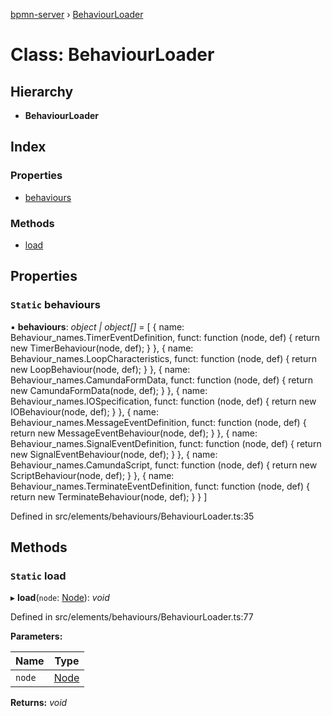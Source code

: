 [bpmn-server](../README.md) › [BehaviourLoader](behaviourloader.md)

# Class: BehaviourLoader

## Hierarchy

* **BehaviourLoader**

## Index

### Properties

* [behaviours](behaviourloader.md#static-behaviours)

### Methods

* [load](behaviourloader.md#static-load)

## Properties

### `Static` behaviours

▪ **behaviours**: *object | object[]* = [
        {
            name: Behaviour_names.TimerEventDefinition, funct: function (node, def) {
                return new TimerBehaviour(node, def);
            }
        },
        {
            name: Behaviour_names.LoopCharacteristics, funct: function (node, def) {
                return new LoopBehaviour(node, def);
            }
        },
        {
            name: Behaviour_names.CamundaFormData, funct: function (node, def) {
                return new CamundaFormData(node, def);
            }
        },
        {
            name: Behaviour_names.IOSpecification, funct: function (node, def) {
                return new IOBehaviour(node, def);
            }
        },
        {
            name: Behaviour_names.MessageEventDefinition, funct: function (node, def) {
                return new MessageEventBehaviour(node, def);
            }
        },
        {
            name: Behaviour_names.SignalEventDefinition, funct: function (node, def) {
                return new SignalEventBehaviour(node, def);
            }
        },
        {
            name: Behaviour_names.CamundaScript, funct: function (node, def) {
                return new ScriptBehaviour(node, def);
            }
        },
        {
            name: Behaviour_names.TerminateEventDefinition, funct: function (node, def) {
                return new TerminateBehaviour(node, def);
            }
        }
    ]

Defined in src/elements/behaviours/BehaviourLoader.ts:35

## Methods

### `Static` load

▸ **load**(`node`: [Node](node.md)): *void*

Defined in src/elements/behaviours/BehaviourLoader.ts:77

**Parameters:**

Name | Type |
------ | ------ |
`node` | [Node](node.md) |

**Returns:** *void*
